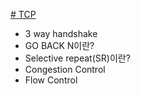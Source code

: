 
[# TCP](https://github.com/Na-gang99/Computer-Science/blob/main/computer%20network/TCP%20(Transmission%20Control%20Protocol).md)
- 3 way handshake
- GO BACK N이란?
- Selective repeat(SR)이란?
- Congestion Control
- Flow Control

  
